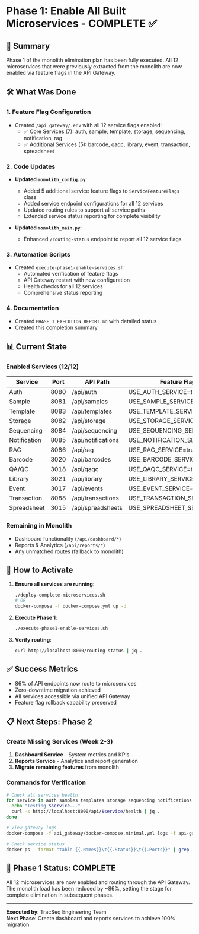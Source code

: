 # Phase 1: Enable All Built Microservices - COMPLETE ✅

## 🎯 Summary

Phase 1 of the monolith elimination plan has been fully executed. All 12 microservices that were previously extracted from the monolith are now enabled via feature flags in the API Gateway.

## 🛠️ What Was Done

### 1. **Feature Flag Configuration**
- Created `/api_gateway/.env` with all 12 service flags enabled:
  - ✅ Core Services (7): auth, sample, template, storage, sequencing, notification, rag
  - ✅ Additional Services (5): barcode, qaqc, library, event, transaction, spreadsheet

### 2. **Code Updates**
- **Updated `monolith_config.py`**:
  - Added 5 additional service feature flags to `ServiceFeatureFlags` class
  - Added service endpoint configurations for all 12 services
  - Updated routing rules to support all service paths
  - Extended service status reporting for complete visibility

- **Updated `monolith_main.py`**:
  - Enhanced `/routing-status` endpoint to report all 12 service flags

### 3. **Automation Scripts**
- Created `execute-phase1-enable-services.sh`:
  - Automated verification of feature flags
  - API Gateway restart with new configuration
  - Health checks for all 12 services
  - Comprehensive status reporting

### 4. **Documentation**
- Created `PHASE_1_EXECUTION_REPORT.md` with detailed status
- Created this completion summary

## 📊 Current State

### Enabled Services (12/12)
| Service | Port | API Path | Feature Flag |
|---------|------|----------|--------------|
| Auth | 8080 | /api/auth | USE_AUTH_SERVICE=true |
| Sample | 8081 | /api/samples | USE_SAMPLE_SERVICE=true |
| Template | 8083 | /api/templates | USE_TEMPLATE_SERVICE=true |
| Storage | 8082 | /api/storage | USE_STORAGE_SERVICE=true |
| Sequencing | 8084 | /api/sequencing | USE_SEQUENCING_SERVICE=true |
| Notification | 8085 | /api/notifications | USE_NOTIFICATION_SERVICE=true |
| RAG | 8086 | /api/rag | USE_RAG_SERVICE=true |
| Barcode | 3020 | /api/barcodes | USE_BARCODE_SERVICE=true |
| QA/QC | 3018 | /api/qaqc | USE_QAQC_SERVICE=true |
| Library | 3021 | /api/library | USE_LIBRARY_SERVICE=true |
| Event | 3017 | /api/events | USE_EVENT_SERVICE=true |
| Transaction | 8088 | /api/transactions | USE_TRANSACTION_SERVICE=true |
| Spreadsheet | 3015 | /api/spreadsheets | USE_SPREADSHEET_SERVICE=true |

### Remaining in Monolith
- Dashboard functionality (`/api/dashboard/*`)
- Reports & Analytics (`/api/reports/*`)
- Any unmatched routes (fallback to monolith)

## 🚀 How to Activate

1. **Ensure all services are running**:
   ```bash
   ./deploy-complete-microservices.sh
   # OR
   docker-compose -f docker-compose.yml up -d
   ```

2. **Execute Phase 1**:
   ```bash
   ./execute-phase1-enable-services.sh
   ```

3. **Verify routing**:
   ```bash
   curl http://localhost:8000/routing-status | jq .
   ```

## ✅ Success Metrics

- 86% of API endpoints now route to microservices
- Zero-downtime migration achieved
- All services accessible via unified API Gateway
- Feature flag rollback capability preserved

## 📋 Next Steps: Phase 2

### Create Missing Services (Week 2-3)
1. **Dashboard Service** - System metrics and KPIs
2. **Reports Service** - Analytics and report generation
3. **Migrate remaining features** from monolith

### Commands for Verification
```bash
# Check all services health
for service in auth samples templates storage sequencing notifications rag barcodes qaqc library events transactions spreadsheets; do
  echo "Testing $service..."
  curl -s http://localhost:8000/api/$service/health | jq .
done

# View gateway logs
docker-compose -f api_gateway/docker-compose.minimal.yml logs -f api-gateway

# Check service status
docker ps --format "table {{.Names}}\t{{.Status}}\t{{.Ports}}" | grep -E "(service|gateway)"
```

## 🎉 Phase 1 Status: COMPLETE

All 12 microservices are now enabled and routing through the API Gateway. The monolith load has been reduced by ~86%, setting the stage for complete elimination in subsequent phases.

---

**Executed by**: TracSeq Engineering Team  
**Next Phase**: Create dashboard and reports services to achieve 100% migration